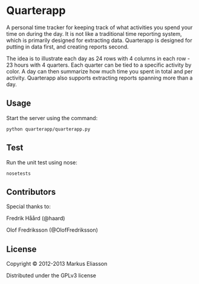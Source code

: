 # Quarterapp

A personal time tracker for keeping track of what activities you spend your time on during the day. It is not like
a traditional time reporting system, which is primarily designed for extracting data. Quarterapp is designed for
putting in data first, and creating reports second.

The idea is to illustrate each day as 24 rows with 4 columns in each row - 23 hours with 4 quarters. Each quarter
can be tied to a specific activity by color. A day can then summarize how much time you spent in total and per
activity. Quarterapp also supports extracting reports spanning more than a day.


## Usage

Start the server using the command: 

    python quarterapp/quarterapp.py


## Test

Run the unit test using nose:

    nosetests


## Contributors

Special thanks to:

Fredrik Håård (@haard)

Olof Fredriksson (@OlofFredriksson)


## License

Copyright © 2012-2013 Markus Eliasson

Distributed under the GPLv3 license
